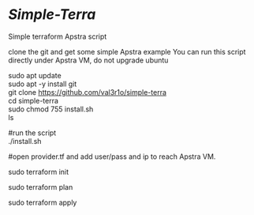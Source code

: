 # *Simple-Terra*

Simple terraform Apstra script <br>

clone the git and get some simple Apstra example <be>
You can run this script directly under Apstra VM, do not upgrade ubuntu <br>

sudo apt update <br>
sudo apt -y install git <br>
git clone https://github.com/val3r1o/simple-terra <br>
cd simple-terra <br>
sudo chmod 755 install.sh <br>
ls<br>

#run the script <br>
./install.sh <br>

#open provider.tf and add user/pass and ip to reach Apstra VM.

sudo terraform init <br>

sudo terraform plan <br>

sudo terraform apply <be>

